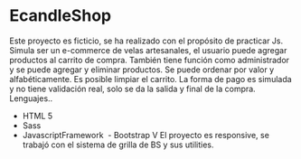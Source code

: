 # EcandleShop
Este proyecto es ficticio, se ha realizado con el propósito de practicar Js. 
Simula ser un e-commerce de velas artesanales, el usuario puede agregar productos al carrito de compra. También tiene función como administrador y se puede agregar y eliminar productos. 
Se puede ordenar por valor y alfabéticamente. Es posible limpiar el carrito. La forma de pago es simulada y no tiene validación real, solo se da la salida y final de la compra. 
Lenguajes..
- HTML 5
- Sass 
- JavascriptFramework
 - Bootstrap V
El proyecto es responsive, se trabajó con el sistema de grilla de BS y sus utilities. 
